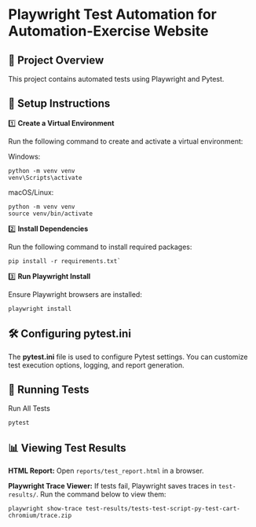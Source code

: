 # Playwright Test Automation for Automation-Exercise Website

## 📌 Project Overview

This project contains automated tests using Playwright and Pytest.

## 🚀 Setup Instructions

1️⃣ **Create a Virtual Environment**

Run the following command to create and activate a virtual environment:

Windows:
```
python -m venv venv
venv\Scripts\activate
```

macOS/Linux:
```
python -m venv venv
source venv/bin/activate
```

2️⃣ **Install Dependencies**

Run the following command to install required packages:

```
pip install -r requirements.txt`
```

3️⃣ **Run Playwright Install**

Ensure Playwright browsers are installed:

```
playwright install
```
## 🛠 Configuring pytest.ini

The **pytest.ini** file is used to configure Pytest settings. You can customize test execution options, logging, and report generation.


## 🏃 Running Tests

Run All Tests

```
pytest
```

## 📊 Viewing Test Results

**HTML Report:** Open `reports/test_report.html` in a browser.

**Playwright Trace Viewer:** If tests fail, Playwright saves traces in `test-results/`.
Run the command below to view them:
```
playwright show-trace test-results/tests-test-script-py-test-cart-chromium/trace.zip
```